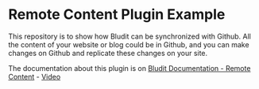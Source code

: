 # Remote Content Plugin Example
This repository is to show how Bludit can be synchronized with Github. All the content of your website or blog could be in Github, and you can make changes on Github and replicate these changes on your site.

The documentation about this plugin is on [Bludit Documentation - Remote Content](https://docs.bludit.com/en/bludit-pro/remote-content) - [Video](https://www.youtube.com/watch?v=Kzh_Wl2ZovQ)
